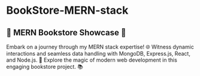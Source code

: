 # BookStore-MERN-stack
## 📘 MERN Bookstore Showcase 🚀
Embark on a journey through my MERN stack expertise! 🌐 Witness dynamic interactions and seamless data handling with MongoDB, Express.js, React, and Node.js. 🚀 Explore the magic of modern web development in this engaging bookstore project. 📚

